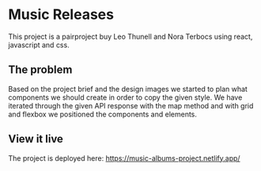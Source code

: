 # Music Releases
This project is a pairproject buy Leo Thunell and Nora Terbocs using react, javascript and css. 

## The problem

Based on the project brief and the design images we started to plan what components we should create in order to copy the given style. 
We have iterated through the given API response with the map method and with grid and flexbox we positioned the components and elements.
## View it live

The project is deployed here: https://music-albums-project.netlify.app/
